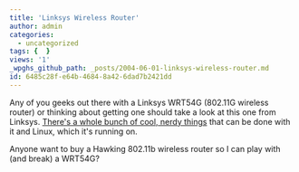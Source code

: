 ```yaml
---
title: 'Linksys Wireless Router'
author: admin
categories:
  - uncategorized
tags: {  }
views: '1'
_wpghs_github_path: _posts/2004-06-01-linksys-wireless-router.md
id: 6485c28f-e64b-4684-8a42-6dad7b2421dd
---
```

<p>Any of you geeks out there with a Linksys WRT54G (802.11G wireless router) or thinking about getting one should take a look at this one from Linksys.  <a href="http://www.pbs.org/cringely/pulpit/pulpit20040527.html">There's a whole bunch of cool, nerdy things</a> that can be done with it and Linux, which it's running on.</p>
<p>Anyone want to buy a Hawking 802.11b wireless router so I can play with (and break) a WRT54G?</p>
